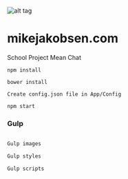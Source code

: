 
![alt tag](http://www.mikejakobsen.com/mike.png)

# mikejakobsen.com

School Project Mean Chat

```
npm install

bower install

Create config.json file in App/Config

npm start
```

### Gulp

```Javascript

Gulp images

Gulp styles

Gulp scripts

```
